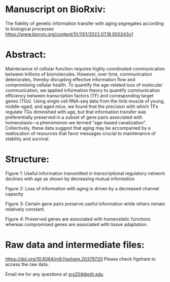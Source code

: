# Manuscript on BioRxiv:
The fidelity of genetic information transfer with aging segregates according to biological processes
https://www.biorxiv.org/content/10.1101/2022.07.18.500243v1


# Abstract:
Maintenance of cellular function requires highly coordinated communication between trillions of biomolecules. However, over time, communication deteriorates, thereby disrupting effective information flow and compromising cellular health. To quantify the age-related loss of molecular communication, we applied information theory to quantify communication efficiency between transcription factors (TF) and corresponding target genes (TGs). Using single cell RNA-seq data from the limb muscle of young, middle-aged, and aged mice, we found that the precision with which TFs regulate TGs diminished with age, but that information transfer was preferentially preserved in a subset of gene pairs associated with homeostasis—a phenomenon we termed “age-based canalization”. Collectively, these data suggest that aging may be accompanied by a reallocation of resources that favor messages crucial to maintenance of stability and survival.

# Structure:
Figure 1: Useful information transmitted in transcriptional regulatory network declines with age as shown by decreasing mutual information

Figure 2: Loss of information with aging is driven by a decreased channel capacity

Figure 3: Certain gene pairs preserve useful information while others remain relatively constant.

Figure 4: Preserved genes are associated with homeostatic functions whereas compromised genes are associated with tissue adaptation.

# Raw data and intermediate files:
https://doi.org/10.6084/m9.figshare.20379720
Please check figshare to access the raw data.

Email me for any questions at srs204@pitt.edu

